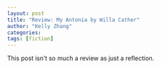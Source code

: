 ```yaml
---
layout: post
title: "Review: My Antonia by Willa Cather"
author: "Kelly Zhang"
categories:
tags: [fiction]
---
```


This post isn't so much a review as just a reflection.
